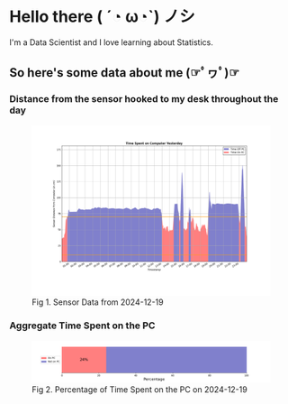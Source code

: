 
# Hello there ( ´◔ ω◔`) ノシ

I'm a Data Scientist and I love learning about Statistics.

## So here's some data about me (☞ﾟヮﾟ)☞


### Distance from the sensor hooked to my desk throughout the day
<figure>
  <picture>
    <source media="(prefers-color-scheme: dark)" srcset="Pi/readme/graphs/lineplot/dark-plot-2024-12-19.png">
    <source media="(prefers-color-scheme: light)" srcset="Pi/readme/graphs/lineplot/light-plot-2024-12-19.png">
    <img alt="Shows a black logo in light color mode and a white one in dark color mode." src="Pi/readme/graphs/lineplot/light-plot-2024-12-19.png">
  </picture>
  <figcaption>Fig 1. Sensor Data from 2024-12-19</figcaption>
</figure>



### Aggregate Time Spent on the PC
<figure>
  <picture>
    <source media="(prefers-color-scheme: dark)" srcset="Pi/readme/graphs/barplot/dark-plot-2024-12-19.png">
    <source media="(prefers-color-scheme: light)" srcset="Pi/readme/graphs/barplot/light-plot-2024-12-19.png">
    <img alt="Shows a black logo in light color mode and a white one in dark color mode." src="Pi/readme/graphs/barplot/light-plot-2024-12-19.png">
  </picture>
  <figcaption>Fig 2. Percentage of Time Spent on the PC on 2024-12-19</figcaption>
</figure>
